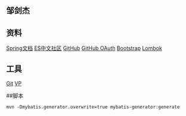 ## 邹剑杰

## 资料
[Spring文档](https://spring.io/)
[ES中文社区](https://elasticsearch.cn/explore)
[GitHub](https://github.com/zjj749998731-github/community)
[GitHub OAuth](https://developer.github.com/apps/building-oauth-apps/creating-an-oauth-app/)
[Bootstrap](https://v3.bootcss.com/getting-started/)
[Lombok](https://projectlombok.org/)


## 工具
[Git](https://git-scm.com/)
[VP](https://www.visual-paradigm.com)

##脚本
```
mvn -Dmybatis.generator.overwrite=true mybatis-generator:generate
```

